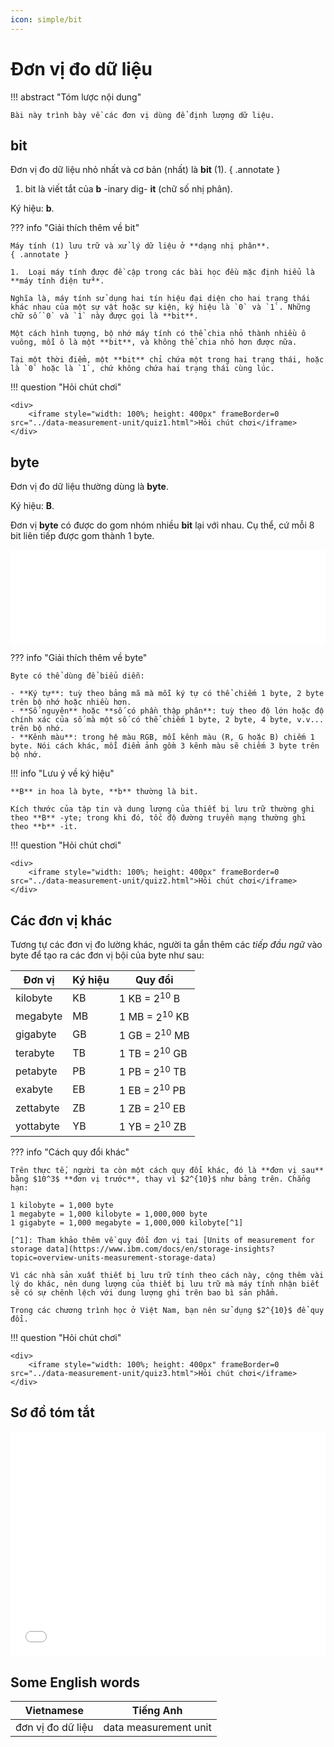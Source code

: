 ```yaml
---
icon: simple/bit
---
```


# Đơn vị đo dữ liệu

!!! abstract "Tóm lược nội dung"

    Bài này trình bày về các đơn vị dùng để định lượng dữ liệu.

## bit

Đơn vị đo dữ liệu nhỏ nhất và cơ bản (nhất) là **bit** (1).
{ .annotate }

1.  bit là viết tắt của **b** -inary dig- **it** (chữ số nhị phân).

Ký hiệu: **b**.

??? info "Giải thích thêm về bit"

    Máy tính (1) lưu trữ và xử lý dữ liệu ở **dạng nhị phân**.
    { .annotate }

    1.  Loại máy tính được đề cập trong các bài học đều mặc định hiểu là **máy tính điện tử**.

    Nghĩa là, máy tính sử dụng hai tín hiệu đại diện cho hai trạng thái khác nhau của một sự vật hoặc sự kiện, ký hiệu là `0` và `1`. Những chữ số `0` và `1` này được gọi là **bit**.  

    Một cách hình tượng, bộ nhớ máy tính có thể chia nhỏ thành nhiều ô vuông, mỗi ô là một **bit**, và không thể chia nhỏ hơn được nữa.

    Tại một thời điểm, một **bit** chỉ chứa một trong hai trạng thái, hoặc là `0` hoặc là `1`, chứ không chứa hai trạng thái cùng lúc.  

!!! question "Hỏi chút chơi"
    
    <div>
        <iframe style="width: 100%; height: 400px" frameBorder=0 src="../data-measurement-unit/quiz1.html">Hỏi chút chơi</iframe>
    </div>

## byte

Đơn vị đo dữ liệu thường dùng là **byte**.

Ký hiệu: **B**.

Đơn vị **byte** có được do gom nhóm nhiều **bit** lại với nhau. Cụ thể, cứ mỗi 8 bit liên tiếp được gom thành 1 byte.  

<div>
    <iframe width="100%" height="150px" frameBorder=0 src="../data-measurement-unit/bit-byte.html"></iframe>
</div>

??? info "Giải thích thêm về byte"

    Byte có thể dùng để biểu diễn:

    - **Ký tự**: tuỳ theo bảng mã mà mỗi ký tự có thể chiếm 1 byte, 2 byte trên bộ nhớ hoặc nhiều hơn.
    - **Số nguyên** hoặc **số có phần thập phân**: tuỳ theo độ lớn hoặc độ chính xác của số mà một số có thể chiếm 1 byte, 2 byte, 4 byte, v.v... trên bộ nhớ.
    - **Kênh màu**: trong hệ màu RGB, mỗi kênh màu (R, G hoặc B) chiếm 1 byte. Nói cách khác, mỗi điểm ảnh gồm 3 kênh màu sẽ chiếm 3 byte trên bộ nhớ. 

!!! info "Lưu ý về ký hiệu"

    **B** in hoa là byte, **b** thường là bit.  

    Kích thước của tập tin và dung lượng của thiết bị lưu trữ thường ghi theo **B** -yte; trong khi đó, tốc độ đường truyền mạng thường ghi theo **b** -it.

!!! question "Hỏi chút chơi"
    
    <div>
        <iframe style="width: 100%; height: 400px" frameBorder=0 src="../data-measurement-unit/quiz2.html">Hỏi chút chơi</iframe>
    </div>

## Các đơn vị khác

Tương tự các đơn vị đo lường khác, người ta gắn thêm các *tiếp đầu ngữ* vào byte để tạo ra các đơn vị bội của byte như sau: 

| Đơn vị | Ký hiệu | Quy đổi |
| --- | --- | --- |
| kilobyte | KB | 1 KB = $2^{10}$ B |
| megabyte | MB | 1 MB = $2^{10}$ KB |
| gigabyte | GB | 1 GB = $2^{10}$ MB |
| terabyte | TB | 1 TB = $2^{10}$ GB |
| petabyte | PB | 1 PB = $2^{10}$ TB |
| exabyte | EB | 1 EB = $2^{10}$ PB |
| zettabyte | ZB | 1 ZB = $2^{10}$ EB |
| yottabyte | YB | 1 YB = $2^{10}$ ZB |

??? info "Cách quy đổi khác"

    Trên thực tế, người ta còn một cách quy đổi khác, đó là **đơn vị sau** bằng $10^3$ **đơn vị trước**, thay vì $2^{10}$ như bảng trên. Chẳng hạn:   

    1 kilobyte = 1,000 byte  
    1 megabyte = 1,000 kilobyte = 1,000,000 byte  
    1 gigabyte = 1,000 megabyte = 1,000,000 kilobyte[^1]

    [^1]: Tham khảo thêm về quy đổi đơn vị tại [Units of measurement for storage data](https://www.ibm.com/docs/en/storage-insights?topic=overview-units-measurement-storage-data)

    Vì các nhà sản xuất thiết bị lưu trữ tính theo cách này, cộng thêm vài lý do khác, nên dung lượng của thiết bị lưu trữ mà máy tính nhận biết sẽ có sự chênh lệch với dung lượng ghi trên bao bì sản phẩm.  

    Trong các chương trình học ở Việt Nam, bạn nên sử dụng $2^{10}$ để quy đổi.

!!! question "Hỏi chút chơi"
    
    <div>
        <iframe style="width: 100%; height: 400px" frameBorder=0 src="../data-measurement-unit/quiz3.html">Hỏi chút chơi</iframe>
    </div>

## Sơ đồ tóm tắt

<div>
    <iframe style="width: 100%; height: 360px" frameBorder=0 src="../mindmaps/data-measurement-unit.html">Sơ đồ tóm tắt</iframe>
</div>

## Some English words

| Vietnamese | Tiếng Anh | 
| --- | --- |
| đơn vị đo dữ liệu | data measurement unit |